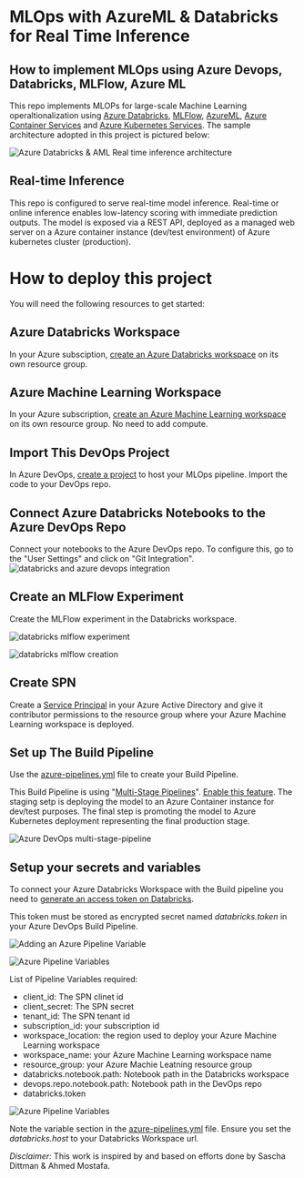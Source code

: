 
# MLOps with AzureML & Databricks for Real Time Inference
## How to implement MLOps using Azure Devops, Databricks, MLFlow, Azure ML


This repo implements MLOPs for large-scale  Machine Learning operaltionalization using [Azure Databricks](https://azure.microsoft.com/en-us/services/databricks/), [MLFlow](http://mlflow.org), [AzureML](https://azure.microsoft.com/en-us/services/machine-learning/), [Azure Container Services](https://azure.microsoft.com/en-us/product-categories/containers/) and [Azure Kubernetes Services](https://azure.microsoft.com/en-us/services/kubernetes-service/). The sample architecture adopted in this project is pictured below:

![Azure Databricks & AML Real time inference architecture](./images/architecture2.png)



## Real-time Inference

This repo is configured to serve real-time model inference. Real-time or online inference enables low-latency scoring with immediate prediction outputs. The model is exposed via a REST API, deployed as a managed web server on a Azure container instance (dev/test environment) of Azure kubernetes cluster (production). 

# How to deploy this project 


You will need the following resources to get started:

## Azure Databricks Workspace

In your Azure subsciption,  [create an Azure Databricks workspace](https://docs.azuredatabricks.net/getting-started/try-databricks.html#step-2-create-a-databricks-workspace) on its own resource group.

## Azure Machine Learning Workspace

In your Azure subscription, [create an Azure Machine Learning workspace](https://docs.microsoft.com/en-us/azure/machine-learning/quickstart-create-resources#create-the-workspace) on its own resource group. No need to add compute.

## Import This DevOps Project

In Azure DevOps,  [create a project](https://docs.microsoft.com/en-us/azure/devops/user-guide/sign-up-invite-teammates?view=azure-devops#create-a-project) to host your MLOps pipeline. Import the code to your DevOps repo.


## Connect Azure Databricks Notebooks to the Azure DevOps Repo

Connect your notebooks to the Azure DevOps repo. To configure this, go to the "User Settings" and click on "Git Integration". ![databricks and azure devops integration](./images/databricks-git-devops.png)

## Create an MLFlow Experiment
Create the MLFlow experiment  in the Databricks workspace.

![databricks mlflow experiment](./images/mlflow-experiment.png)


![databricks mlflow creation](./images/mlflow-creation.png)

## Create SPN 

Create a  [Service Principal](https://docs.microsoft.com/en-us/azure/active-directory/develop/howto-create-service-principal-portal#register-an-application-with-azure-ad-and-create-a-service-principal) in your Azure Active Directory and give it contributor permissions to the resource group where your Azure Machine Learning workspace is deployed. 

## Set up The Build Pipeline

Use the  [azure-pipelines.yml](./azure-pipelines.yml) file to create your  Build Pipeline.

This Build Pipeline is using  "[Multi-Stage Pipelines](https://docs.microsoft.com/en-us/azure/devops/pipelines/process/stages?view=azure-devops&tabs=yaml)".  [Enable this feature](https://docs.microsoft.com/en-us/azure/devops/project/navigation/preview-features?view=azure-devops). The staging setp is deploying the model to an Azure Container instance for dev/test purposes. The final step is promoting the model to Azure Kubernetes deployment representing the final production stage. 

![Azure DevOps multi-stage-pipeline](./images/multi-stage-pipeline.png)

## Setup your secrets and variables

 To connect your Azure Databricks Workspace with the Build pipeline you  need to [generate an access token on Databricks](https://docs.azuredatabricks.net/dev-tools/api/latest/authentication.html#generate-a-token).

This token must be stored as encrypted secret named  *databricks.token* in your Azure DevOps Build Pipeline.

![Adding an Azure Pipeline Variable](./images/01AddingPipelineVariables.png "Adding an Azure Pipeline Variable")



![Azure Pipeline Variables](./images/02AddingPipelineVariables.png)

List of Pipeline Variables required:
* client_id: The SPN clinet id
* client_secret: The SPN secret
*  tenant_id: The SPN tenant id
*  subscription_id: your subscription id
*  workspace_location: the region used to deploy your Azure Machine Learning workspace
*  workspace_name: your Azure Machine Learning workspace name
*  resource_group: your Azure Machie Leatning resource group
*  databricks.notebook.path: Notebook path in the Databricks workspace
*  devops.repo.notebook.path: Notebook path in the DevOps repo
*  databricks.token

![Azure Pipeline Variables](./images/02AddingGitHubSecrets.png)


Note the variable section in  the  [azure-pipelines.yml](./azure-pipelines.yml) file. Ensure you set the *databricks.host* to your Databricks Workspace url. 










_Disclaimer:_ This work is inspired by and based on efforts done by Sascha Dittman & Ahmed Mostafa.
